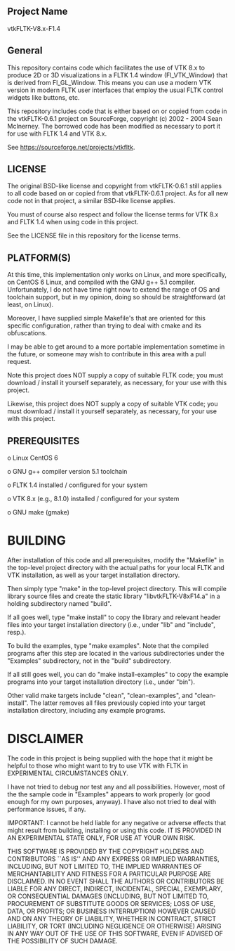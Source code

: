 Project Name
------------
vtkFLTK-V8.x-F1.4


General
-------
This repository contains code which facilitates the use of VTK 8.x to produce
2D or 3D visualizations in a FLTK 1.4 window (Fl_VTK_Window) that is derived
from Fl_GL_Window. This means you can use a modern VTK version in modern FLTK
user interfaces that employ the usual FLTK control widgets like buttons, etc.

This repository includes code that is either based on or copied from code in
the vtkFLTK-0.6.1 project on SourceForge, copyright (c) 2002 - 2004 Sean
McInerney. The borrowed code has been modified as necessary to port it for use
with FLTK 1.4 and VTK 8.x.

See https://sourceforge.net/projects/vtkfltk.


LICENSE
-------
The original BSD-like license and copyright from vtkFLTK-0.6.1 still applies to
all code based on or copied from that vtkFLTK-0.6.1 project. As for all new code
not in that project, a similar BSD-like license applies.

You must of course also respect and follow the license terms for VTK 8.x and FLTK 1.4
when using code in this project.

See the LICENSE file in this repository for the license terms.


PLATFORM(S)
-----------
At this time, this implementation only works on Linux, and more specifically,
on CentOS 6 Linux, and compiled with the GNU g++ 5.1 compiler. Unfortunately,
I do not have time right now to extend the range of OS and toolchain support,
but in my opinion, doing so should be straightforward (at least, on Linux).

Moreover, I have supplied simple Makefile's that are oriented for this
specific configuration, rather than trying to deal with cmake and its
obfuscations.

I may be able to get around to a more portable implementation sometime in the
future, or someone may wish to contribute in this area with a pull request.

Note this project does NOT supply a copy of suitable FLTK code; you must
download / install it yourself separately, as necessary, for your use with
this project.

Likewise, this project does NOT supply a copy of suitable VTK code; you must
download / install it yourself separately, as necessary, for your use with
this project.


PREREQUISITES
-------------

  o Linux CentOS 6

  o GNU g++ compiler version 5.1 toolchain

  o FLTK 1.4 installed / configured for your system

  o VTK 8.x (e.g., 8.1.0) installed / configured for your system

  o GNU make (gmake)


BUILDING
========

After installation of this code and all prerequisites, modify the "Makefile"
in the top-level project directory with the actual paths for your local FLTK
and VTK installation, as well as your target installation directory.

Then simply type "make" in the top-level project directory. This will compile
library source files and create the static library "libvtkFLTK-V8xF14.a" in
a holding subdirectory named "build".

If all goes well, type "make install" to copy the library and relevant header
files into your target installation directory (i.e., under "lib" and "include",
resp.).

To build the examples, type "make examples". Note that the compiled programs
after this step are located in the various subdirectories under the "Examples"
subdirectory, not in the "build" subdirectory.

If all still goes well, you can do "make install-examples" to copy the example
programs into your target installation directory (i.e., under "bin").

Other valid make targets include "clean", "clean-examples", and "clean-install".
The latter removes all files previously copied into your target installation
directory, including any example programs.


DISCLAIMER
==========

The code in this project is being supplied with the hope that it might be
helpful to those who might want to try to use VTK with FLTK in EXPERIMENTAL
CIRCUMSTANCES ONLY.

I have not tried to debug nor test any and all possibilities. However, most
of the the sample code in "Examples" appears to work properly (or good enough
for my own purposes, anyway). I have also not tried to deal with performance
issues, if any.

IMPORTANT: I cannot be held liable for any negative or adverse effects that
might result from building, installing or using this code. IT IS PROVIDED IN
AN EXPERIMENTAL STATE ONLY, FOR USE AT YOUR OWN RISK.

  THIS SOFTWARE IS PROVIDED BY THE COPYRIGHT HOLDERS AND CONTRIBUTORS ``AS IS''
  AND ANY EXPRESS OR IMPLIED WARRANTIES, INCLUDING, BUT NOT LIMITED TO, THE
  IMPLIED WARRANTIES OF MERCHANTABILITY AND FITNESS FOR A PARTICULAR PURPOSE
  ARE DISCLAIMED. IN NO EVENT SHALL THE AUTHORS OR CONTRIBUTORS BE LIABLE FOR
  ANY DIRECT, INDIRECT, INCIDENTAL, SPECIAL, EXEMPLARY, OR CONSEQUENTIAL
  DAMAGES (INCLUDING, BUT NOT LIMITED TO, PROCUREMENT OF SUBSTITUTE GOODS OR
  SERVICES; LOSS OF USE, DATA, OR PROFITS; OR BUSINESS INTERRUPTION) HOWEVER
  CAUSED AND ON ANY THEORY OF LIABILITY, WHETHER IN CONTRACT, STRICT LIABILITY,
  OR TORT (INCLUDING NEGLIGENCE OR OTHERWISE) ARISING IN ANY WAY OUT OF THE USE
  OF THIS SOFTWARE, EVEN IF ADVISED OF THE POSSIBILITY OF SUCH DAMAGE.



